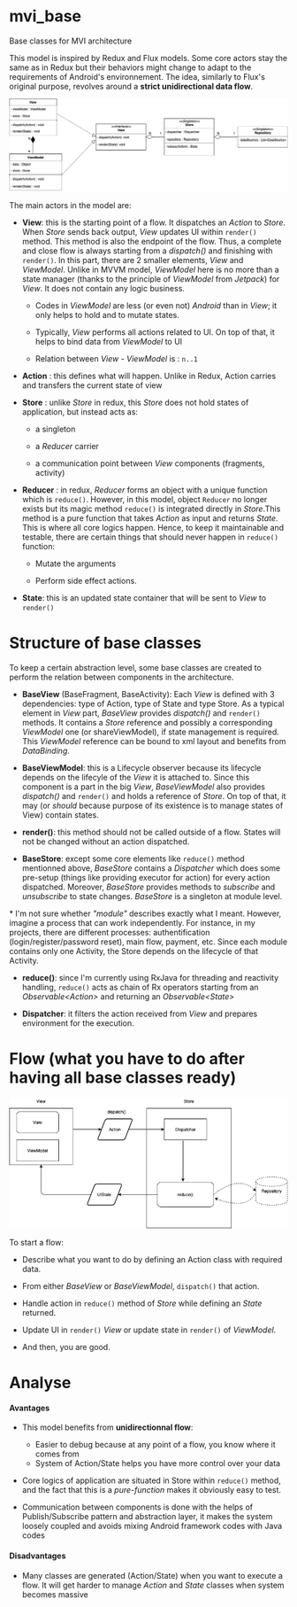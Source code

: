 # mvi_base
Base classes for MVI architecture


This model is inspired by Redux and Flux models. Some core actors stay the same as in Redux but their behaviors might change to adapt to the requirements of Android's environnement. The idea, similarly to Flux's original purpose, revolves around a **strict unidirectional data flow**. 

![Image of diagram class](resources/diagram_class.png)

The main actors in the model are:

- **View**: this is the starting point of a flow. It dispatches an _Action_ to _Store_. When _Store_ sends back output, _View_ updates UI within `render()` method. This method is also the endpoint of the flow. Thus, a complete and close flow is always starting from a _dispatch()_ and finishing with `render()`. In this part, there are 2 smaller elements, _View_ and _ViewModel_. Unlike in MVVM model, _ViewModel_ here is no more than a state manager (thanks to the principle of _ViewModel_ from _Jetpack_) for _View_. It does not contain any logic business. 

    - Codes in _ViewModel_ are less (or even not) _Android_ than in _View_; it only helps to hold and to mutate states.

    - Typically, _View_ performs all actions related to UI. On top of that, it helps to bind data from _ViewModel_ to UI

    - Relation between _View_ - _ViewModel_ is : `n..1`

- **Action** : this defines what will happen. Unlike in Redux, Action carries and transfers the current state of view

- **Store** : unlike _Store_ in redux, this _Store_ does not hold states of application, but instead acts as:

    - a singleton

    - a *Reducer* carrier
    
    - a communication point between _View_ components (fragments, activity)

- **Reducer** : in redux, _Reducer_ forms an object with a unique function which is `reduce()`. However, in this model, object `Reducer` no longer exists but its magic method `reduce()` is integrated directly in _Store_.This method is a pure function that takes _Action_ as input and returns _State_. This is where all core logics happen. Hence, to keep it maintainable and testable, there are certain things that should never happen in `reduce()` function:

    - Mutate the arguments
    
    - Perform side effect actions.

- **State**: this is an updated state container that will be sent to _View_ to `render()`

# Structure of base classes

To keep a certain abstraction level, some base classes are created to perform the relation between components in the architecture.

- **BaseView** (BaseFragment, BaseActivity):  Each _View_ is defined with 3 dependencies: type of Action, type of State and type Store. As a typical element in _View_ part, _BaseView_ provides _dispatch()_ and `render()` methods. It contains a _Store_ reference and possibly a corresponding _ViewModel_ one (or shareViewModel), if state management is required. This _ViewModel_ reference can be bound to xml layout and benefits from _DataBinding_.

- **BaseViewModel**: this is a Lifecycle observer because its lifecycle depends on the lifecyle of the _View_ it is attached to. Since this component is a part in the big _View_, _BaseViewModel_ also provides _dispatch()_ and `render()` and holds a reference of _Store_. On top of that, it may (or _should_ because purpose of its existence is to manage states of View) contain states.

- **render()**: this method should not be called outside of a flow. States will not be changed without an action dispatched.

- **BaseStore**: except some core elements like `reduce()` method mentionned above, _BaseStore_ contains a *Dispatcher* which does some pre-setup (things like providing executor for action) for every action dispatched. Moreover, _BaseStore_ provides methods to *subscribe* and *unsubscribe* to state changes. _BaseStore_ is a singleton at module level. 

\* I'm not sure whether _"module"_ describes exactly what I meant. However, imagine a process that can work independently. For instance, in my projects, there are different processes: authentification (login/register/password reset), main flow, payment, etc. Since each module contains only one Activity, the Store depends on the lifecycle of that Activity.
- **reduce()**: since I'm currently using RxJava for threading and reactivity handling, `reduce()` acts as chain of Rx operators starting from an _Observable\<Action\>_ and returning an _Observable\<State\>_
  
- **Dispatcher**: it filters the action received from _View_ and prepares environment for the execution.

# Flow (what you have to do after having all base classes ready)

![Image of diagram flow](resources/diagram_flow.png)

To start a flow:

- Describe what you want to do by defining an Action class with required data.

- From either _BaseView_ or _BaseViewModel_, `dispatch()` that action.

- Handle action in `reduce()` method of _Store_ while defining an _State_ returned.

- Update UI in `render()` _View_ or update state in  `render()` of _ViewModel_.

- And then, you are good.

# Analyse
####  Avantages
- This model benefits from **unidirectionnal flow**:
    - Easier to debug because at any point of a flow, you know where it comes from
    - System of Action/State helps you have more control over your data
    
- Core logics of application are situated in Store within `reduce()` method, and the fact that this is a _pure-function_ makes it obviously easy to test.

- Communication between components is done with the helps of Publish/Subscribe pattern and abstraction layer, it makes the system loosely coupled and avoids mixing Android framework codes with Java codes

#### Disadvantages

- Many classes are generated (Action/State) when you want to execute a flow. It will get harder to manage _Action_ and _State_ classes when system becomes massive